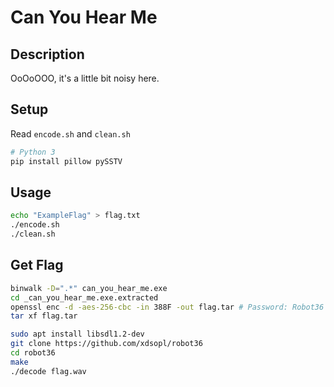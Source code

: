 # Can You Hear Me

## Description

OoOoOOO, it's a little bit noisy here.

## Setup

Read `encode.sh` and `clean.sh`

``` bash
# Python 3
pip install pillow pySSTV
```

## Usage

```bash
echo "ExampleFlag" > flag.txt
./encode.sh
./clean.sh
```

## Get Flag

```bash
binwalk -D=".*" can_you_hear_me.exe 
cd _can_you_hear_me.exe.extracted
openssl enc -d -aes-256-cbc -in 388F -out flag.tar # Password: Robot36
tar xf flag.tar
```

```bash
sudo apt install libsdl1.2-dev
git clone https://github.com/xdsopl/robot36
cd robot36
make
./decode flag.wav
```
